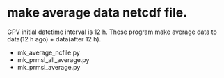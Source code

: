 # make average data netcdf file.
GPV initial datetime interval is 12 h.
These program make average data to data(12 h ago) + data(after 12 h).
- mk_average_ncfile.py
- mk_prmsl_all_average.py
- mk_prmsl_average.py
